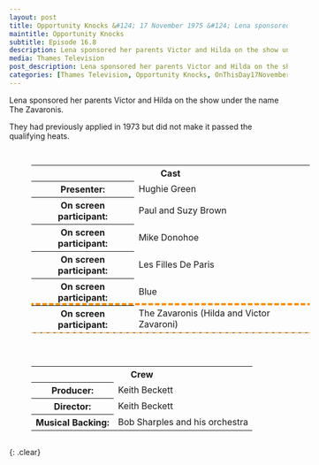 ```yaml
---
layout: post
title: Opportunity Knocks &#124; 17 November 1975 &#124; Lena sponsored her parents Victor and Hilda on the show
maintitle: Opportunity Knocks
subtitle: Episode 16.8 
description: Lena sponsored her parents Victor and Hilda on the show under the name The Zavaronis.
media: Thames Television
post_description: Lena sponsored her parents Victor and Hilda on the show under the name The Zavaronis.
categories: [Thames Television, Opportunity Knocks, OnThisDay17November]
---
```


Lena sponsored her parents Victor and Hilda on the show under the name The Zavaronis.

They had previously applied in 1973 but did not make it passed the qualifying heats.

<figure class="fig1">
<table>
<tr><th colspan="2" id="tables">Cast</th></tr>
<tr><th>Presenter:</th><td>Hughie Green</td></tr>
<tr><th>On screen participant:</th><td>Paul and Suzy Brown</td></tr>
<tr><th>On screen participant:</th><td>Mike Donohoe</td></tr>
<tr><th>On screen participant:</th><td>Les Filles De Paris</td></tr>
<tr><th>On screen participant:</th><td>Blue</td></tr>
<tr style="outline: 4px dashed darkorange;" id="lz"><th>On screen participant:</th><td>The Zavaronis (Hilda and Victor Zavaroni)</td></tr>
</table>
</figure>

<figure class="fig2">
<table>
<tr><th colspan="2">Crew</th></tr>
<tr><th>Producer:</th><td>Keith Beckett</td></tr>
<tr><th>Director:</th><td>Keith Beckett</td></tr>
<tr><th>Musical Backing:</th><td>Bob Sharples and his orchestra</td></tr>
</table>
</figure>

<br />{: .clear}

<style>
.fig1 {float:left; width:49%;}

.fig2 {float:right; width:49%;}

figcaption {float:left; width:100%;}

@media screen and (orientation:portrait) {
.fig1, .fig2 {float:left; width:100%;}
figcaption {float:left; width:100%; margin-bottom: 10px;}
}
</style>

